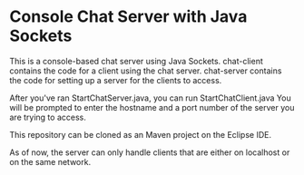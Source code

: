# Console Chat Server with Java Sockets
This is a console-based chat server using Java Sockets.
chat-client contains the code for a client using the chat server.
chat-server contains the code for setting up a server for the clients to access.

After you've ran StartChatServer.java, you can run StartChatClient.java
You will be prompted to enter the hostname and a port number of the server you are trying to access.

This repository can be cloned as an Maven project on the Eclipse IDE.

As of now, the server can only handle clients that are either on localhost or on the same network.
